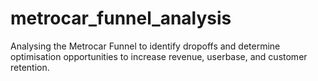 # metrocar_funnel_analysis
Analysing the Metrocar Funnel to identify dropoffs and determine optimisation opportunities to increase revenue, userbase, and customer retention. 
